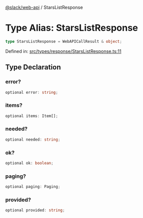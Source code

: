 [@slack/web-api](../index.md) / StarsListResponse

# Type Alias: StarsListResponse

```ts
type StarsListResponse = WebAPICallResult & object;
```

Defined in: [src/types/response/StarsListResponse.ts:11](https://github.com/slackapi/node-slack-sdk/blob/main/packages/web-api/src/types/response/StarsListResponse.ts#L11)

## Type Declaration

### error?

```ts
optional error: string;
```

### items?

```ts
optional items: Item[];
```

### needed?

```ts
optional needed: string;
```

### ok?

```ts
optional ok: boolean;
```

### paging?

```ts
optional paging: Paging;
```

### provided?

```ts
optional provided: string;
```
